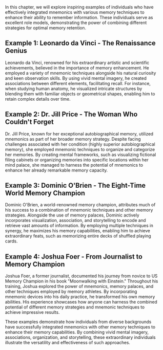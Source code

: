 
In this chapter, we will explore inspiring examples of individuals who have effectively integrated mnemonics with various memory techniques to enhance their ability to remember information. These individuals serve as excellent role models, demonstrating the power of combining different strategies for optimal memory retention.

Example 1: Leonardo da Vinci - The Renaissance Genius
-----------------------------------------------------

Leonardo da Vinci, renowned for his extraordinary artistic and scientific achievements, believed in the importance of memory enhancement. He employed a variety of mnemonic techniques alongside his natural curiosity and keen observation skills. By using vivid mental imagery, he created associations between different elements, facilitating recall. For instance, when studying human anatomy, he visualized intricate structures by blending them with familiar objects or geometrical shapes, enabling him to retain complex details over time.

Example 2: Dr. Jill Price - The Woman Who Couldn't Forget
---------------------------------------------------------

Dr. Jill Price, known for her exceptional autobiographical memory, utilized mnemonics as part of her broader memory strategy. Despite facing challenges associated with her condition (highly superior autobiographical memory), she employed mnemonic techniques to organize and categorize her memories. By creating mental frameworks, such as visualizing fictional filing cabinets or organizing memories into specific locations within her mind palace, she managed to harness the potential of mnemonics to enhance her already remarkable memory capacity.

Example 3: Dominic O'Brien - The Eight-Time World Memory Champion
-----------------------------------------------------------------

Dominic O'Brien, a world-renowned memory champion, attributes much of his success to a combination of mnemonic techniques and other memory strategies. Alongside the use of memory palaces, Dominic actively incorporates visualization, association, and storytelling to encode and retrieve vast amounts of information. By employing multiple techniques in synergy, he maximizes his memory capabilities, enabling him to achieve extraordinary feats, such as memorizing entire decks of shuffled playing cards.

Example 4: Joshua Foer - From Journalist to Memory Champion
-----------------------------------------------------------

Joshua Foer, a former journalist, documented his journey from novice to US Memory Champion in his book "Moonwalking with Einstein." Throughout his training, Joshua explored the power of mnemonics, memory palaces, and other techniques employed by memory athletes. By incorporating mnemonic devices into his daily practice, he transformed his own memory abilities. His experience showcases how anyone can harness the combined potential of different memory strategies and mnemonic techniques to achieve impressive results.

These examples demonstrate how individuals from diverse backgrounds have successfully integrated mnemonics with other memory techniques to enhance their memory capabilities. By combining vivid mental imagery, associations, organization, and storytelling, these extraordinary individuals illustrate the versatility and effectiveness of such approaches.
